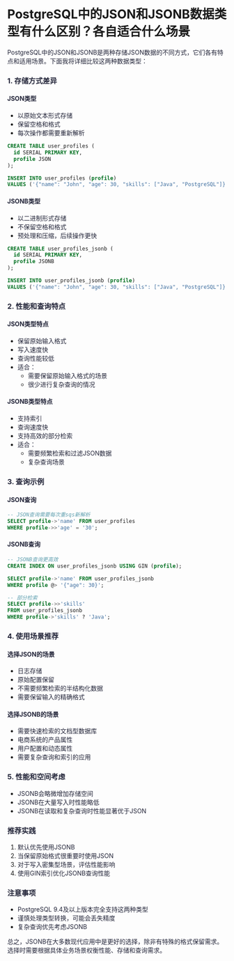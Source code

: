 # PostgreSQL中的JSON和JSONB数据类型有什么区别？各自适合什么场景

<font style="color:rgba(6, 8, 31, 0.88);">PostgreSQL中的JSON和JSONB是两种存储JSON数据的不同方式，它们各有特点和适用场景。下面我将详细比较这两种数据类型：</font>

### <font style="color:rgba(6, 8, 31, 0.88);">1. 存储方式差异</font>
#### <font style="color:rgba(6, 8, 31, 0.88);">JSON类型</font>
+ <font style="color:rgba(6, 8, 31, 0.88);">以原始文本形式存储</font>
+ <font style="color:rgba(6, 8, 31, 0.88);">保留空格和格式</font>
+ <font style="color:rgba(6, 8, 31, 0.88);">每次操作都需要重新解析</font>

```sql
CREATE TABLE user_profiles (  
  id SERIAL PRIMARY KEY,  
  profile JSON  
);  

INSERT INTO user_profiles (profile)   
VALUES ('{"name": "John", "age": 30, "skills": ["Java", "PostgreSQL"]}');
```

#### <font style="color:rgba(6, 8, 31, 0.88);">JSONB类型</font>
+ <font style="color:rgba(6, 8, 31, 0.88);">以二进制形式存储</font>
+ <font style="color:rgba(6, 8, 31, 0.88);">不保留空格和格式</font>
+ <font style="color:rgba(6, 8, 31, 0.88);">预处理和压缩，后续操作更快</font>

```sql
CREATE TABLE user_profiles_jsonb (  
  id SERIAL PRIMARY KEY,  
  profile JSONB  
);  

INSERT INTO user_profiles_jsonb (profile)   
VALUES ('{"name": "John", "age": 30, "skills": ["Java", "PostgreSQL"]}');
```

### <font style="color:rgba(6, 8, 31, 0.88);">2. 性能和查询特点</font>
#### <font style="color:rgba(6, 8, 31, 0.88);">JSON类型特点</font>
+ <font style="color:rgba(6, 8, 31, 0.88);">保留原始输入格式</font>
+ <font style="color:rgba(6, 8, 31, 0.88);">写入速度快</font>
+ <font style="color:rgba(6, 8, 31, 0.88);">查询性能较低</font>
+ <font style="color:rgba(6, 8, 31, 0.88);">适合：</font>
    - <font style="color:rgba(6, 8, 31, 0.88);">需要保留原始输入格式的场景</font>
    - <font style="color:rgba(6, 8, 31, 0.88);">很少进行复杂查询的情况</font>

#### <font style="color:rgba(6, 8, 31, 0.88);">JSONB类型特点</font>
+ <font style="color:rgba(6, 8, 31, 0.88);">支持索引</font>
+ <font style="color:rgba(6, 8, 31, 0.88);">查询速度快</font>
+ <font style="color:rgba(6, 8, 31, 0.88);">支持高效的部分检索</font>
+ <font style="color:rgba(6, 8, 31, 0.88);">适合：</font>
    - <font style="color:rgba(6, 8, 31, 0.88);">需要频繁检索和过滤JSON数据</font>
    - <font style="color:rgba(6, 8, 31, 0.88);">复杂查询场景</font>

### <font style="color:rgba(6, 8, 31, 0.88);">3. 查询示例</font>
#### <font style="color:rgba(6, 8, 31, 0.88);">JSON查询</font>
```sql
-- JSON查询需要每次重sqs新解析  
SELECT profile->'name' FROM user_profiles   
WHERE profile->>'age' = '30';
```

#### <font style="color:rgba(6, 8, 31, 0.88);">JSONB查询</font>
```sql
-- JSONB查询更高效  
CREATE INDEX ON user_profiles_jsonb USING GIN (profile);  

SELECT profile->'name' FROM user_profiles_jsonb   
WHERE profile @> '{"age": 30}';  

-- 部分检索  
SELECT profile->>'skills'   
FROM user_profiles_jsonb   
WHERE profile->'skills' ? 'Java';
```

### <font style="color:rgba(6, 8, 31, 0.88);">4. 使用场景推荐</font>
#### <font style="color:rgba(6, 8, 31, 0.88);">选择JSON的场景</font>
+ <font style="color:rgba(6, 8, 31, 0.88);">日志存储</font>
+ <font style="color:rgba(6, 8, 31, 0.88);">原始配置保留</font>
+ <font style="color:rgba(6, 8, 31, 0.88);">不需要频繁检索的半结构化数据</font>
+ <font style="color:rgba(6, 8, 31, 0.88);">需要保留输入的精确格式</font>

#### <font style="color:rgba(6, 8, 31, 0.88);">选择JSONB的场景</font>
+ <font style="color:rgba(6, 8, 31, 0.88);">需要快速检索的文档型数据库</font>
+ <font style="color:rgba(6, 8, 31, 0.88);">电商系统的产品属性</font>
+ <font style="color:rgba(6, 8, 31, 0.88);">用户配置和动态属性</font>
+ <font style="color:rgba(6, 8, 31, 0.88);">需要复杂查询和索引的应用</font>

### <font style="color:rgba(6, 8, 31, 0.88);">5. 性能和空间考虑</font>
+ <font style="color:rgba(6, 8, 31, 0.88);">JSONB会略微增加存储空间</font>
+ <font style="color:rgba(6, 8, 31, 0.88);">JSONB在大量写入时性能略低</font>
+ <font style="color:rgba(6, 8, 31, 0.88);">JSONB在读取和复杂查询时性能显著优于JSON</font>

### <font style="color:rgba(6, 8, 31, 0.88);">推荐实践</font>
1. <font style="color:rgba(6, 8, 31, 0.88);">默认优先使用JSONB</font>
2. <font style="color:rgba(6, 8, 31, 0.88);">当保留原始格式很重要时使用JSON</font>
3. <font style="color:rgba(6, 8, 31, 0.88);">对于写入密集型场景，评估性能影响</font>
4. <font style="color:rgba(6, 8, 31, 0.88);">使用GIN索引优化JSONB查询性能</font>

### <font style="color:rgba(6, 8, 31, 0.88);">注意事项</font>
+ <font style="color:rgba(6, 8, 31, 0.88);">PostgreSQL 9.4及以上版本完全支持这两种类型</font>
+ <font style="color:rgba(6, 8, 31, 0.88);">谨慎处理类型转换，可能会丢失精度</font>
+ <font style="color:rgba(6, 8, 31, 0.88);">复杂查询优先考虑JSONB</font>

<font style="color:rgba(6, 8, 31, 0.88);">总之，JSONB在大多数现代应用中是更好的选择，除非有特殊的格式保留需求。选择时需要根据具体业务场景权衡性能、存储和查询需求。</font>

